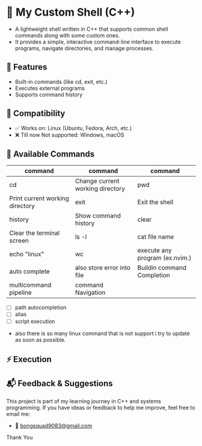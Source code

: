 # 🐚 My Custom Shell (C++)

- A lightweight shell written in C++ that supports common shell commands along with some custom ones.
- It provides a simple, interactive command-line interface to execute programs, navigate directories, and manage processes.

## 🚀 Features

- Built-in commands (like cd, exit, etc.)
- Executes external programs
- Supports command history

## 🐧 Compatibility
- ✅ Works on: Linux (Ubuntu, Fedora, Arch, etc.)
- ❌ Till now Not supported: Windows, macOS 

## 📖 Available Commands
|command|command|command|
|---------|------|--|
|cd |Change current working directory|pwd |
|Print current working directory| exit | Exit the shell|
|history | Show command history|clear |
|Clear the terminal screen|ls -l|cat file name|
|echo "linux" | wc|execute any program (ex.nvim.)|
|auto complete|also store error into file|Buildin command Completion|
|multicommand pipeline|command Navigation||

- [ ] path autocompletion
- [ ] alias
- [ ] script execution
- also there is so many linux command that is not support i try to update as soon as possible.

## ⚡ Execution


## 📬 Feedback & Suggestions

This project is part of my learning journey in C++ and systems programming.
If you have ideas or feedback to help me improve, feel free to email me:
- 📧 bongsquad9083@gmail.com

Thank You
